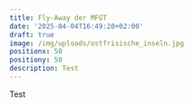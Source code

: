 ```yaml
---
title: Fly-Away der MFGT
date: '2025-04-04T16:49:20+02:00'
draft: true
image: /img/uploads/ostfrisische_inseln.jpg
positionx: 50
positiony: 50
description: Test
---
```

Test
